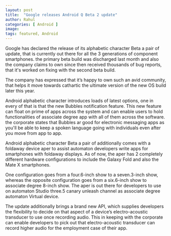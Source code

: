 ```yaml
---
layout: post
title:  "Google releases Android Q Beta 2 update"
author: Rahul
categories: [ Android ]
image: 
tags: featured, Android
---
```

Google has declared the release of its alphabetic character Beta a pair of update, that is currently out there for all the 3 generations of component smartphones. the primary beta build was discharged last month and also the company claims to own since then received thousands of bug reports, that it's worked on fixing with the second beta build.

The company has expressed that it’s happy to own such an avid community, that helps it move towards cathartic the ultimate version of the new OS build later this year.

Android alphabetic character introduces loads of latest options, one in every of that is that the new Bubbles notification feature. This new feature can float on prime of apps across the system and can enable users to hold functionalities of associate degree app with all of them across the software. the corporate states that Bubbles ar good for electronic messaging apps as you'll be able to keep a spoken language going with individuals even after you move from app to app.

Android alphabetic character Beta a pair of additionally comes with a foldaway device aper to assist automaton developers write apps for smartphones with foldaway displays. As of now, the aper has 2 completely different hardware configurations to include the Galaxy Fold and also the Mate X smartphones.


One configuration goes from a four.6-inch show to a seven.3-inch show, whereas the opposite configuration goes from a six.6-inch show to associate degree 8-inch show. The aper is out there for developers to use on automaton Studio three.5 canary unleash channel as associate degree automaton Virtual device.

The update additionally brings a brand new API, which supplies developers the flexibility to decide on that aspect of a device’s electro-acoustic transducer to use once recording audio. This in keeping with the corporate can enable developers to pick out that electro-acoustic transducer can record higher audio for the employment case of their app.
